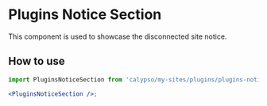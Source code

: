 # Plugins Notice Section

This component is used to showcase the disconnected site notice.

## How to use

```jsx
import PluginsNoticeSection from 'calypso/my-sites/plugins/plugins-notice-section';

<PluginsNoticeSection />;
```